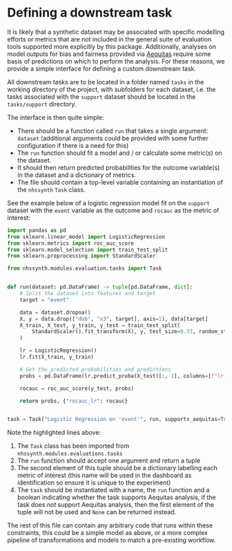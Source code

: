 # Defining a downstream task

It is likely that a synthetic dataset may be associated with specific modelling efforts or metrics that are not included in the general suite of evaluation tools supported more explicitly by this package. Additionally, analyses on model outputs for bias and fairness provided via [Aequitas](http://aequitas.dssg.io) require some basis of predictions on which to perform the analysis. For these reasons, we provide a simple interface for defining a custom downstream task.

All downstream tasks are to be located in a folder named `tasks` in the working directory of the project, with subfolders for each dataset, i.e. the tasks associated with the `support` dataset should be located in the `tasks/support` directory.

The interface is then quite simple:

- There should be a function called `run` that takes a single argument: `dataset` (additional arguments could be provided with some further configuration if there is a need for this)
- The `run` function should fit a model and / or calculate some metric(s) on the dataset.
- It should then return predicted probabilities for the outcome variable(s) in the dataset and a dictionary of metrics.
- The file should contain a top-level variable containing an instantiation of the `nhssynth` `Task` class.

See the example below of a logistic regression model fit on the `support` dataset with the `event` variable as the outcome and `rocauc` as the metric of interest:

```python hl_lines="7 10 28 31"
import pandas as pd
from sklearn.linear_model import LogisticRegression
from sklearn.metrics import roc_auc_score
from sklearn.model_selection import train_test_split
from sklearn.preprocessing import StandardScaler

from nhssynth.modules.evaluation.tasks import Task


def run(dataset: pd.DataFrame) -> tuple[pd.DataFrame, dict]:
    # Split the dataset into features and target
    target = "event"

    data = dataset.dropna()
    X, y = data.drop(["dob", "x3", target], axis=1), data[target]
    X_train, X_test, y_train, y_test = train_test_split(
        StandardScaler().fit_transform(X), y, test_size=0.33, random_state=42
    )

    lr = LogisticRegression()
    lr.fit(X_train, y_train)

    # Get the predicted probabilities and predictions
    probs = pd.DataFrame(lr.predict_proba(X_test)[:, 1], columns=[f"lr_{target}_prob"])

    rocauc = roc_auc_score(y_test, probs)

    return probs, {"rocauc_lr": rocauc}


task = Task("Logistic Regression on 'event'", run, supports_aequitas=True)
```

Note the highlighted lines above:

1. The `Task` class has been imported from `nhssynth.modules.evaluations.tasks`
2. The `run` function should accept one argument and return a tuple
3. The second element of this tuple should be a dictionary labelling each metric of interest (this name will be used in the dashboard as identification so ensure it is unique to the experiment)
4. The `task` should be instantiated with a name, the `run` function and a boolean indicating whether the task supports Aequitas analysis, if the task does *not* support Aequitas analysis, then the first element of the tuple will not be used and `None` can be returned instead.

The rest of this file can contain any arbitrary code that runs within these constraints, this could be a simple model as above, or a more complex pipeline of transformations and models to match a pre-existing workflow.
